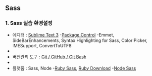 ## Sass 

### 1. Sass 실습 환경설정

- 에디터 : [Sublime Text 3](https://www.sublimetext.com/3)
	-[Package Control](https://packagecontrol.io/)
	-Emmet, SideBarEnhancements, Syntax Highlighting for Sass, Color Picker, IMESupport, ConvertToUTF8
-
- 버전관리 도구 : [Git / GitHub / Git Bash](https://git-scm.com/)
-
- 플랫폼 : Sass, Node
	-[Ruby Sass](http://sass-lang.com/), [Ruby Download](http://rubyinstaller.org/)
	-[Node Sass](https://github.com/sass/node-sass)